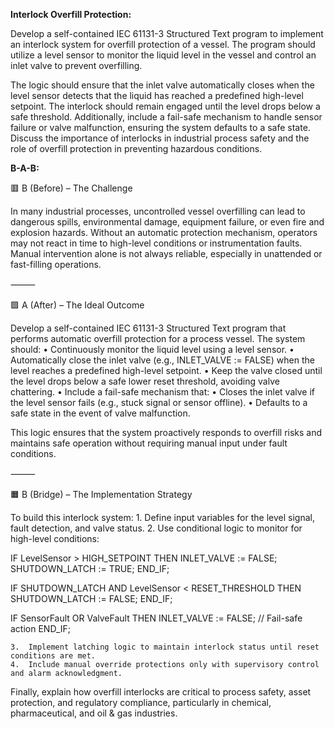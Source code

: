 **Interlock Overfill Protection:**

Develop a self-contained IEC 61131-3 Structured Text program to implement an interlock system for overfill protection of a vessel. The program should utilize a level sensor to monitor the liquid level in the vessel and control an inlet valve to prevent overfilling.

The logic should ensure that the inlet valve automatically closes when the level sensor detects that the liquid has reached a predefined high-level setpoint. The interlock should remain engaged until the level drops below a safe threshold. Additionally, include a fail-safe mechanism to handle sensor failure or valve malfunction, ensuring the system defaults to a safe state. Discuss the importance of interlocks in industrial process safety and the role of overfill protection in preventing hazardous conditions.

**B-A-B:**

🟥 B (Before) – The Challenge

In many industrial processes, uncontrolled vessel overfilling can lead to dangerous spills, environmental damage, equipment failure, or even fire and explosion hazards. Without an automatic protection mechanism, operators may not react in time to high-level conditions or instrumentation faults. Manual intervention alone is not always reliable, especially in unattended or fast-filling operations.

⸻

🟩 A (After) – The Ideal Outcome

Develop a self-contained IEC 61131-3 Structured Text program that performs automatic overfill protection for a process vessel. The system should:
	•	Continuously monitor the liquid level using a level sensor.
	•	Automatically close the inlet valve (e.g., INLET_VALVE := FALSE) when the level reaches a predefined high-level setpoint.
	•	Keep the valve closed until the level drops below a safe lower reset threshold, avoiding valve chattering.
	•	Include a fail-safe mechanism that:
	•	Closes the inlet valve if the level sensor fails (e.g., stuck signal or sensor offline).
	•	Defaults to a safe state in the event of valve malfunction.

This logic ensures that the system proactively responds to overfill risks and maintains safe operation without requiring manual input under fault conditions.

⸻

🟧 B (Bridge) – The Implementation Strategy

To build this interlock system:
	1.	Define input variables for the level signal, fault detection, and valve status.
	2.	Use conditional logic to monitor for high-level conditions:

 IF LevelSensor > HIGH_SETPOINT THEN
    INLET_VALVE := FALSE;
    SHUTDOWN_LATCH := TRUE;
END_IF;

IF SHUTDOWN_LATCH AND LevelSensor < RESET_THRESHOLD THEN
    SHUTDOWN_LATCH := FALSE;
END_IF;

IF SensorFault OR ValveFault THEN
    INLET_VALVE := FALSE; // Fail-safe action
END_IF;

	3.	Implement latching logic to maintain interlock status until reset conditions are met.
	4.	Include manual override protections only with supervisory control and alarm acknowledgment.

Finally, explain how overfill interlocks are critical to process safety, asset protection, and regulatory compliance, particularly in chemical, pharmaceutical, and oil & gas industries.

